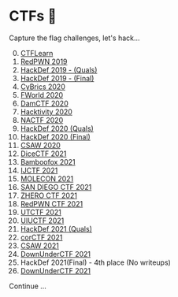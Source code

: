 # CTFs :triangular_flag_on_post:		
Capture the flag challenges, let's hack...

0. [CTFLearn](https://github.com/ivanmedina/CTFs/tree/master/CTFlearn)
1. [RedPWN 2019](https://github.com/ivanmedina/CTFs/tree/master/REDpwn19)
2. [HackDef 2019 - (Quals)](https://github.com/ivanmedina/CTFs/tree/master/HACKDEF19-QUALS)
3. [HackDef 2019 - (Final)](https://github.com/ivanmedina/CTFs/tree/master/HACKDEF19-FINAL)
4. [CyBrics 2020](https://github.com/ivanmedina/CTFs/tree/master/CyBrics2020)
5. [FWorld 2020](https://github.com/ivanmedina/CTFs/tree/master/FWORD20)
6. [DamCTF 2020](https://github.com/ivanmedina/CTFs/tree/master/DAMCTF20)
7. [Hacktivity 2020](https://github.com/ivanmedina/CTFs/tree/master/HACKTIVITY20)
8. [NACTF 2020](https://github.com/ivanmedina/CTFs/tree/master/NACTF20)
9. [HackDef 2020 (Quals)](https://github.com/ivanmedina/CTFs/tree/master/HACKDEF20-QUALS)
10. [HackDef 2020 (Final)](https://github.com/ivanmedina/CTFs/tree/master/HACKDEF20-FINAL)
11. [CSAW 2020](https://github.com/ivanmedina/CTFs/tree/master/CSAW20/Applicative)
12. [DiceCTF 2021](https://github.com/ivanmedina/CTFs/tree/master/dice_ctf_2021)
13. [Bamboofox 2021](https://github.com/ivanmedina/CTFs/tree/master/BAMBOOFOX21)
14. [IJCTF 2021](https://github.com/ivanmedina/CTFs/tree/master/IJCTF21)
15. [MOLECON 2021](https://github.com/ivanmedina/CTFs/tree/master/MOLECON21)
16. [SAN DIEGO CTF 2021](https://github.com/ivanmedina/CTFs/tree/master/SDCTF21)
17. [ZHERO CTF 2021](https://github.com/ivanmedina/CTFs/tree/master/ZHERO21)
18. [RedPWN CTF 2021](https://github.com/ivanmedina/CTFs/tree/master/REDpwn21)
19. [UTCTF 2021](https://github.com/ivanmedina/CTFs/tree/master/UTCTF21)
20. [UIUCTF 2021](https://github.com/ivanmedina/CTFs/tree/master/UIUCTF21)
21. [HackDef 2021 (Quals)](https://github.com/ivanmedina/CTFs/tree/master/HACKDEF21-QUALS)
22. [corCTF 2021](https://github.com/ivanmedina/CTFs/tree/master/CORCTF21)
23. [CSAW 2021](https://github.com/ivanmedina/CTFs/tree/master/CSAW21)
23. [DownUnderCTF 2021](https://github.com/ivanmedina/CTFs/tree/master/DownUnderCTF21)
24. HackDef 2021(Final) - 4th place (No writeups)
25. [DownUnderCTF 2021](https://github.com/ivanmedina/CTFs/tree/master/KillerCTF21)

Continue ...